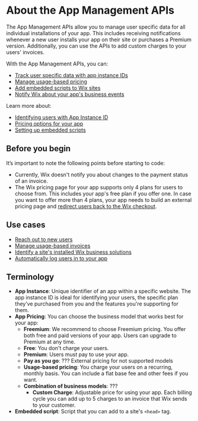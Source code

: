 # About the App Management APIs

The App Management APIs allow you to manage user specific data for all individual
installations of your app. This includes receiving notifications whenever a new
user installs your app on their site or purchases a Premium version. Additionally,
you can use the APIs to add custom charges to your users' invoices.

With the App Management APIs, you can:

+ [Track user specific data with app instance IDs](https://dev.wix.com/docs/rest/api-reference/app-management/apps/app-instance/introduction)
+ [Manage usage-based pricing](https://dev.wix.com/docs/rest/api-reference/app-management/)
+ [Add embedded scripts to Wix sites](https://dev.wix.com/docs/rest/api-reference/app-management/apps/embedded-scripts/introduction)
+ [Notify Wix about your app's business events](https://dev.wix.com/docs/rest/api-reference/app-management/apps/bi-event/introduction)

Learn more about:

+ [Identifying users with App Instance ID](https://dev.wix.com/docs/build-apps/build-your-app/app-instance/identify-users-app-instance)
+ [Pricing options for your app](https://dev.wix.com/docs/build-apps/build-your-app/pricing-plans/set-up-your-app-pricing)
+ [Setting up embedded scripts](https://dev.wix.com/docs/build-apps/developer-tools/extensions/embedded-scripts)

## Before you begin

It’s important to note the following points before starting to code:

+ Currently, Wix doesn't notify you about changes to the payment status of an
  invoice.
+ The Wix pricing page for your app supports only 4 plans for users to choose
  from. This includes your app's free plan if you offer one. In case you want
  to offer more than 4 plans, your app needs to build an external pricing
  page and [redirect users back to the Wix checkout](https://dev.wix.com/docs/rest/api-reference/app-management/apps/billing/get-url).
  
## Use cases

+ [Reach out to new users](https://dev.wix.com/docs/rest/api-reference/app-management/apps/app-instance/sample-flows#reach-out-to-new-users)
+ [Manage usage-based invoices](https://dev.wix.com/docs/rest/api-reference/app-management/apps/custom-charges-spi/sample-flows#bill-a-customer)
+ [Identify a site's installed Wix business solutions](https://dev.wix.com/docs/rest/api-reference/app-management/apps/app-instance/sample-flows#identify-a-sites-installed-wix-business-solutions)
+ [Automatically log users in to your app](https://dev.wix.com/docs/rest/api-reference/app-management/apps/app-instance/sample-flows#automatically-log-users-in-to-your-app)

## Terminology

+ __App Instance__: Unique identifier of an app within a specific website. The
  app instance ID is ideal for identifying your users, the specific plan they’ve
  purchased from you and the features you're supporting for them.
+ __App Pricing__: You can choose the business model that works best for your app:
  + __Freemium__: We recommend to choose Freemium pricing. You offer both free
    and paid versions of your app. Users can upgrade to Premium at any time.
  + __Free__: You don't charge your users.
  + __Premium__: Users must pay to use your app.
  + __Pay as you go__: ??? External pricing for not supported models
  + __Usage-based pricing__: You charge your users on a recurring, monthly basis.
    You can include a flat base fee and other fees if you want.
  + __Combination of business models__: ???
    + __Custom Charge__: Adjustable price for using your app. Each billing cycle
      you can add up to 5 charges to an invoice that Wix sends to your customer.
+ __Embedded script__: Script that you can add to a site's `<head>` tag.